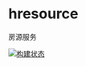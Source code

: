 # hresource
房源服务

[![构建状态](https://jiujiuhouse.coding.net/badges/huser/job/78514/build.svg)](https://jiujiuhouse.coding.net/p/huser/ci/job)
